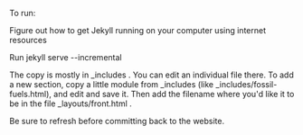To run:

Figure out how to get Jekyll running on your computer using internet resources

Run jekyll serve --incremental

The copy is mostly in \_includes . You can edit an individual file there. To add a new section, copy a little module from \_includes (like \_includes/fossil-fuels.html), and edit and save it. Then add the filename where you'd like it to be in the file \_layouts/front.html .

Be sure to refresh before committing back to the website.